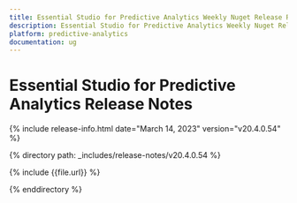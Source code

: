 ```yaml
---
title: Essential Studio for Predictive Analytics Weekly Nuget Release Release Notes  
description: Essential Studio for Predictive Analytics Weekly Nuget Release Release Notes  
platform: predictive-analytics
documentation: ug
---
```


# Essential Studio for Predictive Analytics  Release Notes  

{% include release-info.html date="March 14, 2023"  version="v20.4.0.54" %} 

{% directory path: _includes/release-notes/v20.4.0.54 %}

{% include {{file.url}} %}

{% enddirectory %}